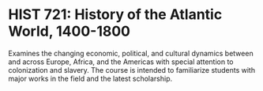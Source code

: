 # HIST 721: History of the Atlantic World, 1400-1800

Examines the changing economic, political, and cultural dynamics between and across Europe, Africa, and the Americas with special attention to colonization and slavery. The course is intended to familiarize students with major works in the field and the latest scholarship.